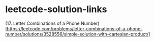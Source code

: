 # leetcode-solution-links
(17. Letter Combinations of a Phone Number)[https://leetcode.com/problems/letter-combinations-of-a-phone-number/solutions/3528556/simple-solution-with-cartesian-product/]

